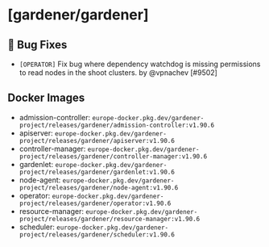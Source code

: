 # [gardener/gardener]

## 🐛 Bug Fixes

- `[OPERATOR]` Fix bug where dependency watchdog is missing permissions to read nodes in the shoot clusters. by @vpnachev [#9502]

## Docker Images
- admission-controller: `europe-docker.pkg.dev/gardener-project/releases/gardener/admission-controller:v1.90.6`
- apiserver: `europe-docker.pkg.dev/gardener-project/releases/gardener/apiserver:v1.90.6`
- controller-manager: `europe-docker.pkg.dev/gardener-project/releases/gardener/controller-manager:v1.90.6`
- gardenlet: `europe-docker.pkg.dev/gardener-project/releases/gardener/gardenlet:v1.90.6`
- node-agent: `europe-docker.pkg.dev/gardener-project/releases/gardener/node-agent:v1.90.6`
- operator: `europe-docker.pkg.dev/gardener-project/releases/gardener/operator:v1.90.6`
- resource-manager: `europe-docker.pkg.dev/gardener-project/releases/gardener/resource-manager:v1.90.6`
- scheduler: `europe-docker.pkg.dev/gardener-project/releases/gardener/scheduler:v1.90.6`

